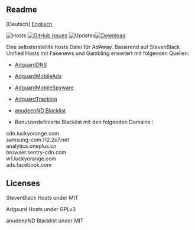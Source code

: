 ## Readme
[Deutsch] [Englisch](https://github.com/daywalk3r666/filterlists/blob/master/README_en.md)

![Hosts](https://img.shields.io/badge/Hosts-170k-red) [![GitHub issues](https://img.shields.io/github/issues/daywalk3r666/filterlists)](https://github.com/daywalk3r666/filterlists/issues) ![Updates](https://img.shields.io/badge/Update-daily-blue)[![Download](https://img.shields.io/badge/Filterlist-Link-yellow)](https://raw.githubusercontent.com/daywalk3r666/filterlists/master/hosts)

Eine selbsterstelllte hosts Datei für AdAway. Basierend auf StevenBlack Unified Hosts mit Fakenews und Gambling erweitert mit folgenden Quellen:

* [AdguardDNS](https://github.com/r-a-y/mobile-hosts)
* [AdguardMobileAds](https://github.com/r-a-y/mobile-hosts)
* [AdguardMobileSpyware](https://github.com/r-a-y/mobile-hosts)
* [AdguardTracking](https://github.com/r-a-y/mobile-hosts)
* [anudeepND Blacklist](https://github.com/anudeepND/blacklist)

* Benutzerdefinierte Blacklist mit den folgenden Domains :
<p>cdn.luckyorange.com <br>
samsung-com.112.2o7.net <br>
analytics.oneplus.cn <br>
browser.sentry-cdn.com <br>
w1.luckyorange.com <br>
ads.facebook.com</p>

## Licenses

StevenBlack Hosts under MIT

Adgaurd Hosts under GPLv3 

anudeepND Blacklist under MIT

